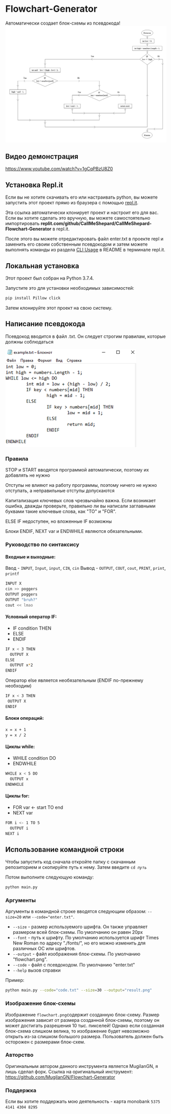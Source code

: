 # Flowchart-Generator
Автоматически создает блок-схемы из псевдокода!
<img src="example.png">

## Видео демонстрация

https://www.youtube.com/watch?v=1gCqPBzU8Z0


## Установка Repl.it

Если вы не хотите скачивать его или настраивать python, вы можете запустить этот проект прямо из браузера с помощью [repl.it](https://repl.it/github/CallMeShepard/CallMeShepard-Flowchart-Generator).

Эта ссылка автоматически клонирует проект и настроит его для вас. Если вы хотите сделать это вручную, вы можете самостоятельно импортировать **replit.com/github/CallMeShepard/CallMeShepard-Flowchart-Generator** в repl.it.

После этого вы можете отредактировать файл enter.txt в проекте repl и заменить его своим собственным псевдокодом и затем можете выполнять команды из раздела [CLI Usage](#использование-командной-строки) в README в терминале repl.it.

## Локальная установка

Этот проект был собран на Python 3.7.4.

Запустите это для установки необходимых зависимостей:

```sh 
pip install Pillow click
```

Затем клонируйте этот проект на свою систему.

## Написание псевдокода

Псевдокод вводится в файл .txt. Он следует строгим правилам, которые должны соблюдаться

<img src="example_enter.png">

### Правила

STOP и START вводятся программой автоматически, поэтому их добавлять не нужно

Отступы не влияют на работу программы, поэтому ничего не нужно отступать, а неправильные отступы допускаются

Капитализация ключевых слов чрезвычайно важна. Если возникает ошибка, дважды проверьте, правильно ли вы написали заглавными буквами такие ключевые слова, как "TO" и "FOR".

ELSE IF недоступен, но вложенные IF возможны

Блоки ENDIF, NEXT var и ENDWHILE являются обязательными.

### Руководство по синтаксису

 #### Входные и выходные:

  Ввод -  ```INPUT```, ```Input```, ```input```, ```CIN```, ```cin```
  Вывод - ```OUTPUT```, ```COUT```, ```cout```, ```PRINT```, ```print```, ```printf```

   ```sh
   INPUT X
   cin >> poggers
   OUTPUT poggers
   OUTPUT "bruh?"
   cout << lmao
   ```
#### Условный оператор IF:
  - IF condition THEN
  - ELSE
  - ENDIF
  
  ```sh
  IF x < 3 THEN
    OUTPUT X
  ELSE
    OUTPUT x*2
  ENDIF
  ```
  Оператор else является необязательным (ENDIF по-прежнему необходим)
  
   ```sh
  IF x < 3 THEN
    OUTPUT X
  ENDIF
  ```
  
  #### Блоки операций:

  ```sh
  x = x + 1
  y = x / 2
  ```
  
  #### Циклы while:

  - WHILE condition DO
  - ENDWHILE
  
  ```sh
  WHILE x < 5 DO
    OUTPUT x
  ENDWHILE
  ```
  #### Циклы for:
   
  - FOR var <- start TO end
  - NEXT var
  
  ```sh
  FOR i <- 1 TO 5
    OUTPUT i
  NEXT i
  ```

## Использование командной строки

Чтобы запустить код сначала откройте папку с скачанным репозиторием и скопируйте путь к нему.
Затем введите ```cd ```*```путь```*

Потом выполните следующую команду:
```sh
python main.py
```

### Аргументы
  
  Аргументы в командной строке вводятся следующим образом: ``--size=20`` или ``--code="enter.txt"``.
 
  - ```--size``` - размер используемого шрифта. Он также управляет размером всей блок-схемы. По умолчанию он равен 20px
  - ```--font``` - путь к шрифту. По умолчанию используется шрифт Times New Roman по адресу "./fonts/", но его можно изменить для различных ОС или шрифтов.
  - ```--output``` - файл изображения блок-схемы. По умолчанию "flowchart.png".
  - ```--code``` - файл с псевдокодом. По умолчанию "enter.txt"
  - ```--help``` вызов справки
  
  Пример:
  
  ```sh
  python main.py --code="code.txt" --size=30 --output="result.png"
  ```

### Изображение блок-схемы

Изображение ```flowchart.png```содержит созданную блок-схему. Размер изображения зависит от размера созданной блок-схемы, поэтому он может достигать разрешения 10 тыс. пикселей! Однако если созданная блок-схема слишком велика, то изображение будет невозможно открыть из-за слишком большого размера. Пользователь должен быть осторожен с размерами блок-схем.

### Авторство

Оригинальным автором данного инструмента является MugilanGN, я лишь сделал форк.
Ссылка на оригинальный инструмент: https://github.com/MugilanGN/Flowchart-Generator

### Поддержка

Если вы хотите поддержать мою деятельность - карта monobank ```5375 4141 4304 8295```
